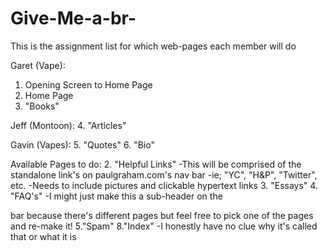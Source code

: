 # Give-Me-a-br-
This is the assignment list for which web-pages each member will do


Garet (Vape):
1. Opening Screen to Home Page
2. Home Page
3. "Books"

Jeff (Montoon):
4. "Articles"

Gavin (Vapes):
5. "Quotes"
6. "Bio"

Available Pages to do:
2. "Helpful Links"
  -This will be comprised of the standalone link's on paulgraham.com's nav bar
  -ie; "YC", "H&P", "Twitter", etc.
  -Needs to include pictures and clickable hypertext links
3. "Essays"
4. "FAQ's"
  -I might just make this a sub-header on the <nav> bar because there's different pages but feel free
   to pick one of the pages and re-make it!
5."Spam"
8."Index"
  -I honestly have no clue why it's called that or what it is

